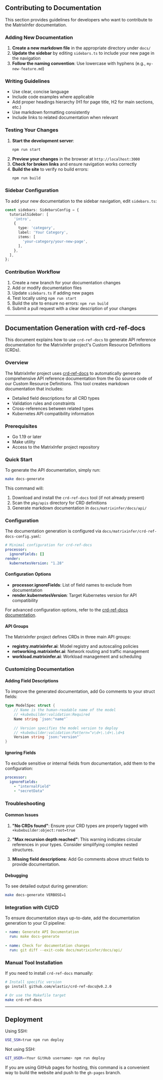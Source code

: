 ## Contributing to Documentation

This section provides guidelines for developers who want to contribute to the MatrixInfer documentation.

### Adding New Documentation

1. **Create a new markdown file** in the appropriate directory under `docs/`
2. **Update the sidebar** by editing `sidebars.ts` to include your new page in the navigation
3. **Follow the naming convention**: Use lowercase with hyphens (e.g., `my-new-feature.md`)

### Writing Guidelines

- Use clear, concise language
- Include code examples where applicable
- Add proper headings hierarchy (H1 for page title, H2 for main sections, etc.)
- Use markdown formatting consistently
- Include links to related documentation when relevant

### Testing Your Changes

1. **Start the development server**:
   ```bash
   npm run start
   ```
2. **Preview your changes** in the browser at `http://localhost:3000`
3. **Check for broken links** and ensure navigation works correctly
4. **Build the site** to verify no build errors:
   ```bash
   npm run build
   ```

### Sidebar Configuration

To add your new documentation to the sidebar navigation, edit `sidebars.ts`:

```typescript
const sidebars: SidebarsConfig = {
  tutorialSidebar: [
    'intro',
    {
      type: 'category',
      label: 'Your Category',
      items: [
        'your-category/your-new-page',
      ],
    },
  ],
};
```

### Contribution Workflow

1. Create a new branch for your documentation changes
2. Add or modify documentation files
3. Update `sidebars.ts` if adding new pages
4. Test locally using `npm run start`
5. Build the site to ensure no errors: `npm run build`
6. Submit a pull request with a clear description of your changes


---
## Documentation Generation with crd-ref-docs

This document explains how to use `crd-ref-docs` to generate API reference documentation for the MatrixInfer project's Custom Resource Definitions (CRDs).

### Overview

The MatrixInfer project uses [crd-ref-docs](https://github.com/elastic/crd-ref-docs) to automatically generate comprehensive API reference documentation from the Go source code of our Custom Resource Definitions. This tool creates markdown documentation that includes:

- Detailed field descriptions for all CRD types
- Validation rules and constraints
- Cross-references between related types
- Kubernetes API compatibility information

### Prerequisites

- Go 1.19 or later
- Make utility
- Access to the MatrixInfer project repository

### Quick Start

To generate the API documentation, simply run:

```bash
make docs-generate
```

This command will:
1. Download and install the `crd-ref-docs` tool (if not already present)
2. Scan the `pkg/apis` directory for CRD definitions
3. Generate markdown documentation in `docs/matrixinfer/docs/api/`

### Configuration

The documentation generation is configured via `docs/matrixinfer/crd-ref-docs-config.yaml`:

```yaml
# Minimal configuration for crd-ref-docs
processor:
  ignoreFields: []
render:
  kubernetesVersion: "1.28"
```

#### Configuration Options

- **processor.ignoreFields**: List of field names to exclude from documentation
- **render.kubernetesVersion**: Target Kubernetes version for API compatibility

For advanced configuration options, refer to the [crd-ref-docs documentation](https://github.com/elastic/crd-ref-docs#configuration).

#### API Groups

The MatrixInfer project defines CRDs in three main API groups:

- **registry.matrixinfer.ai**: Model registry and autoscaling policies
- **networking.matrixinfer.ai**: Network routing and traffic management
- **workload.matrixinfer.ai**: Workload management and scheduling

### Customizing Documentation

#### Adding Field Descriptions

To improve the generated documentation, add Go comments to your struct fields:

```go
type ModelSpec struct {
    // Name is the human-readable name of the model
    // +kubebuilder:validation:Required
    Name string `json:"name"`
    
    // Version specifies the model version to deploy
    // +kubebuilder:validation:Pattern=^v\d+\.\d+\.\d+$
    Version string `json:"version"`
}
```

#### Ignoring Fields

To exclude sensitive or internal fields from documentation, add them to the configuration:

```yaml
processor:
  ignoreFields:
    - "internalField"
    - "secretData"
```

### Troubleshooting

#### Common Issues

1. **"No CRDs found"**: Ensure your CRD types are properly tagged with `+kubebuilder:object:root=true`

2. **"Max recursion depth reached"**: This warning indicates circular references in your types. Consider simplifying complex nested structures.

3. **Missing field descriptions**: Add Go comments above struct fields to provide documentation.

#### Debugging

To see detailed output during generation:

```bash
make docs-generate VERBOSE=1
```

### Integration with CI/CD

To ensure documentation stays up-to-date, add the documentation generation to your CI pipeline:

```yaml
- name: Generate API Documentation
  run: make docs-generate
  
- name: Check for documentation changes
  run: git diff --exit-code docs/matrixinfer/docs/api/
```

### Manual Tool Installation

If you need to install `crd-ref-docs` manually:

```bash
# Install specific version
go install github.com/elastic/crd-ref-docs@v0.2.0

# Or use the Makefile target
make crd-ref-docs
```

---
## Deployment

Using SSH:

```bash
USE_SSH=true npm run deploy
```

Not using SSH:

```bash
GIT_USER=<Your GitHub username> npm run deploy
```

If you are using GitHub pages for hosting, this command is a convenient way to build the website and push to the `gh-pages` branch.